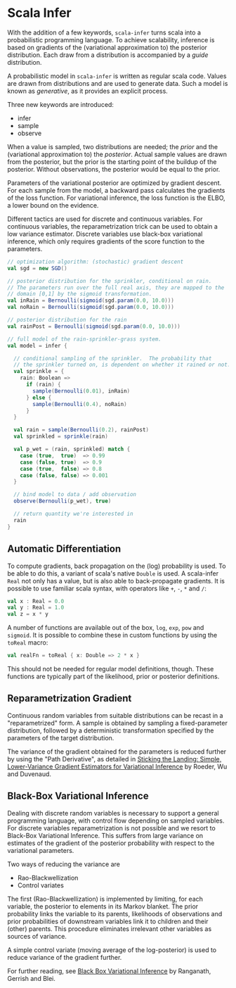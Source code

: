 Scala Infer
===========
With the addition of a few keywords, `scala-infer` turns scala into a probabilistic programming language.
To achieve scalability, inference is based on gradients of the (variational approximation to) the
posterior distribution.  Each draw from a distribution is accompanied by a *guide* distribution.

A probabilistic model in `scala-infer` is written as regular scala code.  Values are drawn from
distributions and are used to generate data.  Such a model is known as *generative*, as it provides
an explicit process.

Three new keywords are introduced:
* infer
* sample
* observe

When a value is sampled, two distributions are needed; the *prior* and the (variational
approximation to) the *posterior*.  Actual sample values are drawn from the posterior, but
the prior is the starting point of the buildup of the posterior.  Without observations, the
posterior would be equal to the prior.

Parameters of the variational posterior are optimized by gradient descent.  For each sample from
the model, a backward pass calculates the gradients of the loss function.  For variational inference,
the loss function is the ELBO, a lower bound on the evidence.

Different tactics are used for discrete and continuous variables.  For continuous variables,
the reparametrization trick can be used to obtain a low variance estimator.  Discrete variables
use black-box variational inference, which only requires gradients of the score function to the
parameters.

```scala
// optimization algorithm: (stochastic) gradient descent
val sgd = new SGD()

// posterior distribution for the sprinkler, conditional on rain.
// The parameters run over the full real axis, they are mapped to the
// domain [0,1] by the sigmoid transformation.
val inRain = Bernoulli(sigmoid(sgd.param(0.0, 10.0)))
val noRain = Bernoulli(sigmoid(sgd.param(0.0, 10.0)))

// posterior distribution for the rain
val rainPost = Bernoulli(sigmoid(sgd.param(0.0, 10.0)))

// full model of the rain-sprinkler-grass system.  
val model = infer {

  // conditional sampling of the sprinkler.  The probability that
  // the sprinkler turned on, is dependent on whether it rained or not.
  val sprinkle = {
    rain: Boolean =>
      if (rain) {
        sample(Bernoulli(0.01), inRain)
      } else {
        sample(Bernoulli(0.4), noRain)
      }
  }

  val rain = sample(Bernoulli(0.2), rainPost)
  val sprinkled = sprinkle(rain)

  val p_wet = (rain, sprinkled) match {
    case (true,  true)  => 0.99
    case (false, true)  => 0.9
    case (true,  false) => 0.8
    case (false, false) => 0.001
  }

  // bind model to data / add observation
  observe(Bernoulli(p_wet), true)

  // return quantity we're interested in
  rain
}
```

Automatic Differentiation
-------------------------
To compute gradients, back propagation on the (log) probability is used.  To be able to do this, a
variant of scala's native `Double` is used.  A scala-infer `Real` not only has a value, but is also
able to back-propagate gradients.  It is possible to use familiar scala syntax, with operators like
`+`, `-`, `*` and `/`:
```scala
val x : Real = 0.0
val y : Real = 1.0
val z = x * y
```
A number of functions are available out of the box, `log`, `exp`, `pow` and `sigmoid`.  It is 
possible to combine these in custom functions by using the `toReal` macro:
```scala
val realFn = toReal { x: Double => 2 * x }
```
This should not be needed for regular model definitions, though.  These functions are typically
part of the likelihood, prior or posterior definitions.

Reparametrization Gradient
--------------------------
Continuous random variables from suitable distributions can be recast in a "reparametrized" form.
A sample is obtained by sampling a fixed-parameter distribution, followed by a deterministic
transformation specified by the parameters of the target distribution.

The variance of the gradient obtained for the parameters is reduced further by using the "Path
Derivative", as detailed in [Sticking the Landing: Simple, Lower-Variance Gradient Estimators for
Variational Inference](https://arxiv.org/abs/1703.09194) by Roeder, Wu and Duvenaud.

Black-Box Variational Inference
-------------------------------
Dealing with discrete random variables is necessary to support a general programming language,
with control flow depending on sampled variables.  For discrete variables reparametrization is
not possible and we resort to Black-Box Variational Inference.  This suffers from large variance
on estimates of the gradient of the posterior probability with respect to the variational
parameters.

Two ways of reducing the variance are
* Rao-Blackwellization
* Control variates

The first (Rao-Blackwellization) is implemented by limiting, for each variable, the posterior to
elements in its Markov blanket.  The prior probability links the variable to its parents,
likelihoods of observations and prior probabilities of downstream variables link it to children
and their (other) parents.  This procedure eliminates irrelevant other variables as sources of
variance.

A simple control variate (moving average of the log-posterior) is used to reduce variance of
the gradient further.

For further reading, see [Black Box Variational Inference](https://arxiv.org/abs/1401.0118) by
Ranganath, Gerrish and Blei.

